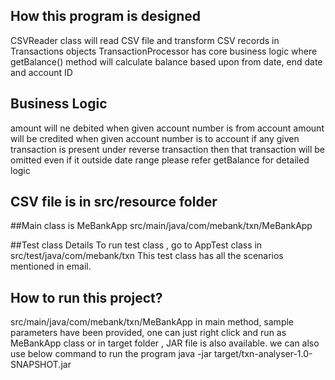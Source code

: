 ## How this program is designed
CSVReader class will read CSV file and transform CSV records in Transactions objects 
TransactionProcessor has core business logic where getBalance() method will calculate balance based upon from date, end date and account ID

## Business Logic
amount  will ne debited when given account number is from account
amount  will be credited  when given account number is to account
if any given transaction is present under reverse transaction then that transaction will be omitted even if it outside date range
please refer getBalance for detailed logic

## CSV file is in src/resource folder

##Main class  is MeBankApp
src/main/java/com/mebank/txn/MeBankApp

##Test class Details
To run test class , go to AppTest class in src/test/java/com/mebank/txn
This test class has all the scenarios mentioned in email.

## How to run this project?
src/main/java/com/mebank/txn/MeBankApp
in main method, sample parameters have been provided, one can just right click and run as MeBankApp class
or in target folder , JAR file is also available.
we can also use  below command to run the program
java -jar target/txn-analyser-1.0-SNAPSHOT.jar

